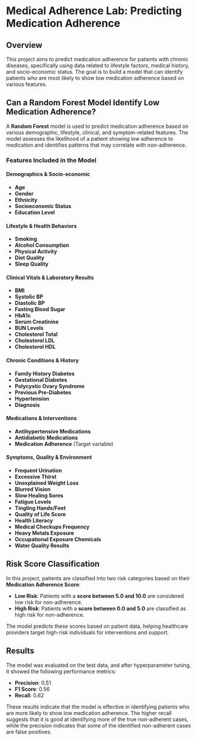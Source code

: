 # **Medical Adherence Lab: Predicting Medication Adherence**

## **Overview**

This project aims to predict medication adherence for patients with chronic diseases, specifically using data related to lifestyle factors, medical history, and socio-economic status. The goal is to build a model that can identify patients who are most likely to show low medication adherence based on various features.

## **Can a Random Forest Model Identify Low Medication Adherence?**

A **Random Forest** model is used to predict medication adherence based on various demographic, lifestyle, clinical, and symptom-related features. The model assesses the likelihood of a patient showing low adherence to medication and identifies patterns that may correlate with non-adherence.

### **Features Included in the Model**

#### **Demographics & Socio-economic**
- **Age**
- **Gender**
- **Ethnicity**
- **Socioeconomic Status**
- **Education Level**

#### **Lifestyle & Health Behaviors**
- **Smoking**
- **Alcohol Consumption**
- **Physical Activity**
- **Diet Quality**
- **Sleep Quality**

#### **Clinical Vitals & Laboratory Results**
- **BMI**
- **Systolic BP**
- **Diastolic BP**
- **Fasting Blood Sugar**
- **HbA1c**
- **Serum Creatinine**
- **BUN Levels**
- **Cholesterol Total**
- **Cholesterol LDL**
- **Cholesterol HDL**

#### **Chronic Conditions & History**
- **Family History Diabetes**
- **Gestational Diabetes**
- **Polycystic Ovary Syndrome**
- **Previous Pre-Diabetes**
- **Hypertension**
- **Diagnosis**

#### **Medications & Interventions**
- **Antihypertensive Medications**
- **Antidiabetic Medications**
- **Medication Adherence** (Target variable)

#### **Symptoms, Quality & Environment**
- **Frequent Urination**
- **Excessive Thirst**
- **Unexplained Weight Loss**
- **Blurred Vision**
- **Slow Healing Sores**
- **Fatigue Levels**
- **Tingling Hands/Feet**
- **Quality of Life Score**
- **Health Literacy**
- **Medical Checkups Frequency**
- **Heavy Metals Exposure**
- **Occupational Exposure Chemicals**
- **Water Quality Results**

## **Risk Score Classification**

In this project, patients are classified into two risk categories based on their **Medication Adherence Score**:

- **Low Risk**: Patients with a **score between 5.0 and 10.0** are considered low risk for non-adherence.
- **High Risk**: Patients with a **score between 0.0 and 5.0** are classified as high risk for non-adherence.

The model predicts these scores based on patient data, helping healthcare providers target high-risk individuals for interventions and support.

## **Results**

The model was evaluated on the test data, and after hyperparameter tuning, it showed the following performance metrics:
- **Precision**: 0.51
- **F1 Score**: 0.56
- **Recall**: 0.62

These results indicate that the model is effective in identifying patients who are more likely to show low medication adherence. The higher recall suggests that it is good at identifying more of the true non-adherent cases, while the precision indicates that some of the identified non-adherent cases are false positives.
